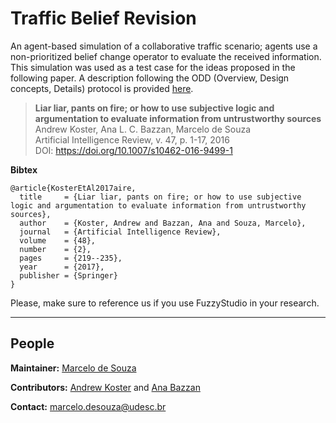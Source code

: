 # Traffic Belief Revision

An agent-based simulation of a collaborative traffic scenario; agents use a non-prioritized belief change operator to evaluate the received information. This simulation was used as a test case for the ideas proposed in the following paper. A description following the ODD (Overview, Design concepts, Details) protocol is provided [here](odd-description.pdf).

> **Liar liar, pants on fire; or how to use subjective logic and argumentation to evaluate information from untrustworthy sources**<br>
> Andrew Koster, Ana L. C. Bazzan, Marcelo de Souza<br>
> Artificial Intelligence Review, v. 47, p. 1-17, 2016<br>
> DOI: https://doi.org/10.1007/s10462-016-9499-1

**Bibtex**

```
@article{KosterEtAl2017aire,
  title     = {Liar liar, pants on fire; or how to use subjective logic and argumentation to evaluate information from untrustworthy sources},
  author    = {Koster, Andrew and Bazzan, Ana and Souza, Marcelo},
  journal   = {Artificial Intelligence Review},
  volume    = {48},
  number    = {2},
  pages     = {219--235},
  year      = {2017},
  publisher = {Springer}
}
```

Please, make sure to reference us if you use FuzzyStudio in your research.

***

## People

**Maintainer:** [Marcelo de Souza](https://souzamarcelo.github.io)

**Contributors:** [Andrew Koster](https://www.andrewkoster.net) and [Ana Bazzan](https://www.inf.ufrgs.br/~bazzan)

**Contact:** marcelo.desouza@udesc.br
